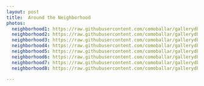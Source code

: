 ```yaml
---
layout: post
title:  Around the Neighborhood
photos:
  neighborhood1: https://raw.githubusercontent.com/comoballar/gallerydb/main/neighborhood/neighborhood01.jpg
  neighborhood2: https://raw.githubusercontent.com/comoballar/gallerydb/main/neighborhood/neighborhood02.jpg
  neighborhood3: https://raw.githubusercontent.com/comoballar/gallerydb/main/neighborhood/neighborhood03.jpg
  neighborhood4: https://raw.githubusercontent.com/comoballar/gallerydb/main/neighborhood/neighborhood04.jpg
  neighborhood5: https://raw.githubusercontent.com/comoballar/gallerydb/main/neighborhood/neighborhood05.jpg
  neighborhood6: https://raw.githubusercontent.com/comoballar/gallerydb/main/neighborhood/neighborhood06.jpg
  neighborhood7: https://raw.githubusercontent.com/comoballar/gallerydb/main/neighborhood/neighborhood07.jpg
  neighborhood8: https://raw.githubusercontent.com/comoballar/gallerydb/main/neighborhood/neighborhood08.jpg

---
```

